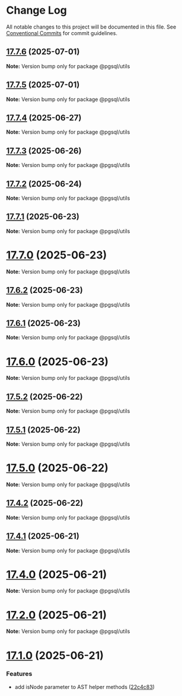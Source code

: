 # Change Log

All notable changes to this project will be documented in this file.
See [Conventional Commits](https://conventionalcommits.org) for commit guidelines.

## [17.7.6](https://github.com/launchql/pgsql-parser/compare/@pgsql/utils@17.7.5...@pgsql/utils@17.7.6) (2025-07-01)

**Note:** Version bump only for package @pgsql/utils





## [17.7.5](https://github.com/launchql/pgsql-parser/compare/@pgsql/utils@17.7.4...@pgsql/utils@17.7.5) (2025-07-01)

**Note:** Version bump only for package @pgsql/utils





## [17.7.4](https://github.com/launchql/pgsql-parser/compare/@pgsql/utils@17.7.3...@pgsql/utils@17.7.4) (2025-06-27)

**Note:** Version bump only for package @pgsql/utils





## [17.7.3](https://github.com/launchql/pgsql-parser/compare/@pgsql/utils@17.7.2...@pgsql/utils@17.7.3) (2025-06-26)

**Note:** Version bump only for package @pgsql/utils





## [17.7.2](https://github.com/launchql/pgsql-parser/compare/@pgsql/utils@17.7.1...@pgsql/utils@17.7.2) (2025-06-24)

**Note:** Version bump only for package @pgsql/utils





## [17.7.1](https://github.com/launchql/pgsql-parser/compare/@pgsql/utils@17.7.0...@pgsql/utils@17.7.1) (2025-06-23)

**Note:** Version bump only for package @pgsql/utils





# [17.7.0](https://github.com/launchql/pgsql-parser/compare/@pgsql/utils@17.6.2...@pgsql/utils@17.7.0) (2025-06-23)

**Note:** Version bump only for package @pgsql/utils





## [17.6.2](https://github.com/launchql/pgsql-parser/compare/@pgsql/utils@17.6.1...@pgsql/utils@17.6.2) (2025-06-23)

**Note:** Version bump only for package @pgsql/utils





## [17.6.1](https://github.com/launchql/pgsql-parser/compare/@pgsql/utils@17.6.0...@pgsql/utils@17.6.1) (2025-06-23)

**Note:** Version bump only for package @pgsql/utils





# [17.6.0](https://github.com/launchql/pgsql-parser/compare/@pgsql/utils@17.5.2...@pgsql/utils@17.6.0) (2025-06-23)

**Note:** Version bump only for package @pgsql/utils





## [17.5.2](https://github.com/launchql/pgsql-parser/compare/@pgsql/utils@17.5.1...@pgsql/utils@17.5.2) (2025-06-22)

**Note:** Version bump only for package @pgsql/utils





## [17.5.1](https://github.com/launchql/pgsql-parser/compare/@pgsql/utils@17.5.0...@pgsql/utils@17.5.1) (2025-06-22)

**Note:** Version bump only for package @pgsql/utils





# [17.5.0](https://github.com/launchql/pgsql-parser/compare/@pgsql/utils@17.4.2...@pgsql/utils@17.5.0) (2025-06-22)

**Note:** Version bump only for package @pgsql/utils





## [17.4.2](https://github.com/launchql/pgsql-parser/compare/@pgsql/utils@17.4.1...@pgsql/utils@17.4.2) (2025-06-22)

**Note:** Version bump only for package @pgsql/utils





## [17.4.1](https://github.com/launchql/pgsql-parser/compare/@pgsql/utils@17.4.0...@pgsql/utils@17.4.1) (2025-06-21)

**Note:** Version bump only for package @pgsql/utils





# [17.4.0](https://github.com/launchql/pgsql-parser/compare/@pgsql/utils@17.1.0...@pgsql/utils@17.4.0) (2025-06-21)

**Note:** Version bump only for package @pgsql/utils





# [17.2.0](https://github.com/launchql/pgsql-parser/compare/@pgsql/utils@17.1.0...@pgsql/utils@17.2.0) (2025-06-21)

**Note:** Version bump only for package @pgsql/utils





# [17.1.0](https://github.com/launchql/pgsql-parser/compare/@pgsql/utils@13.11.0...@pgsql/utils@17.1.0) (2025-06-21)


### Features

* add isNode parameter to AST helper methods ([22c4c83](https://github.com/launchql/pgsql-parser/commit/22c4c8313e7aff66a0e50c0ebcd50d827d1c5203))
